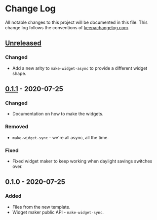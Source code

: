 # Change Log
All notable changes to this project will be documented in this file. This change log follows the conventions of [keepachangelog.com](http://keepachangelog.com/).

## [Unreleased]
### Changed
- Add a new arity to `make-widget-async` to provide a different widget shape.

## [0.1.1] - 2020-07-25
### Changed
- Documentation on how to make the widgets.

### Removed
- `make-widget-sync` - we're all async, all the time.

### Fixed
- Fixed widget maker to keep working when daylight savings switches over.

## 0.1.0 - 2020-07-25
### Added
- Files from the new template.
- Widget maker public API - `make-widget-sync`.

[Unreleased]: https://github.com/your-name/clojue-noob/compare/0.1.1...HEAD
[0.1.1]: https://github.com/your-name/clojue-noob/compare/0.1.0...0.1.1
